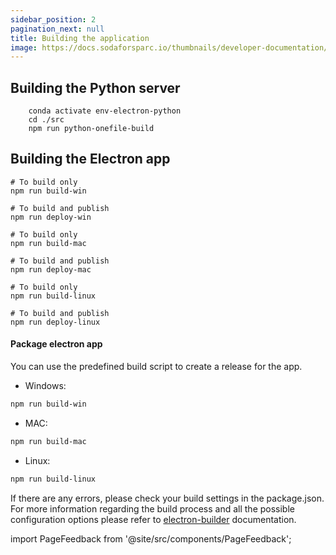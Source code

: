 ```yaml
---
sidebar_position: 2
pagination_next: null
title: Building the application
image: https://docs.sodaforsparc.io/thumbnails/developer-documentation/building-the-application.png
---
```


## Building the Python server

```shell title="For Windows/OS X/Linux"
    conda activate env-electron-python
    cd ./src
    npm run python-onefile-build
```

## Building the Electron app

```shell title="For Windows"
# To build only
npm run build-win

# To build and publish
npm run deploy-win
```

```shell title="For macOS"
# To build only
npm run build-mac

# To build and publish
npm run deploy-mac
```

```shell title="For Linux"
# To build only
npm run build-linux

# To build and publish
npm run deploy-linux
```

#### Package electron app

You can use the predefined build script to create a release for the app.

- Windows:

```bash
npm run build-win
```

- MAC:

```bash
npm run build-mac
```

- Linux:

```bash
npm run build-linux
```

If there are any errors, please check your build settings in the package.json. For more information regarding the build process and all the possible configuration options please refer to [electron-builder](https://www.electron.build/configuration/configuration) documentation.

import PageFeedback from '@site/src/components/PageFeedback';

<PageFeedback />
